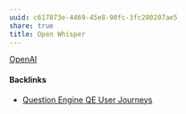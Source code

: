 ```yaml
---
uuid: c617873e-4469-45e8-90fc-3fc280207ae5
share: true
title: Open Whisper
---
```

[OpenAI](../9d30a309-f722-4b46-9ca1-bdb8ef6b386c)

#### Backlinks

* [Question Engine QE User Journeys](/8e4dcccd-5b90-4ce7-b487-d0d7459f7eef)